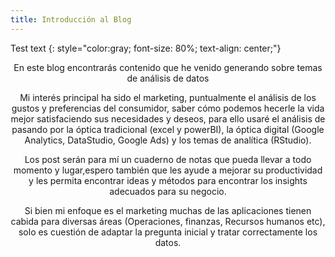 ```yaml
---
title: Introducción al Blog
---
```


Test text
{: style="color:gray; font-size: 80%; text-align: center;"}

<center> En este blog encontrarás contenido que he venido generando sobre temas de análisis de datos 

Mi interés principal ha sido el marketing, puntualmente el análisis de los gustos y preferencias del consumidor, saber cómo podemos hecerle la vida mejor satisfaciendo sus necesidades y deseos, para ello usaré el análisis de pasando por la óptica tradicional (excel y powerBI), la óptica digital (Google Analytics, DataStudio, Google Ads) y los temas de analítica (RStudio).

Los post serán para mí un cuaderno de notas que pueda llevar a todo momento y lugar,espero también que les ayude a mejorar su productividad y les permita encontrar ideas y métodos para encontrar los insights adecuados para su negocio. 

Si bien mi enfoque es el marketing muchas de las aplicaciones tienen cabida para diversas áreas (Operaciones, finanzas, Recursos humanos etc), solo es cuestión de adaptar la pregunta inicial y tratar correctamente los datos. </center>



